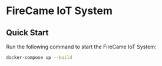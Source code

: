 # FireCame IoT System

## Quick Start
Run the following command to start the FireCame IoT System:
```bash
docker-compose up --build
```